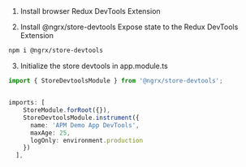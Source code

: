 ## 
1. Install browser Redux DevTools Extension

2. Install @ngrx/store-devtools
Expose state to the Redux DevTools Extension

```bash
npm i @ngrx/store-devtools
```

3. Initialize the store devtools in app.module.ts

```ts
import { StoreDevtoolsModule } from '@ngrx/store-devtools';


imports: [
    StoreModule.forRoot({}),
    StoreDevtoolsModule.instrument({
      name: 'APM Demo App DevTools',
      maxAge: 25,
      logOnly: environment.production
    })
  ],
```
